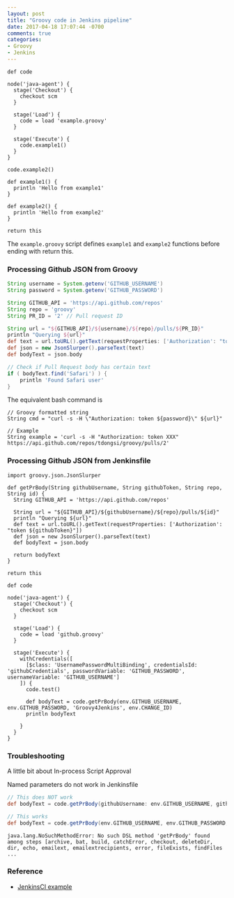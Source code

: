 ```yaml
---
layout: post
title: "Groovy code in Jenkins pipeline"
date: 2017-04-18 17:07:44 -0700
comments: true
categories: 
- Groovy
- Jenkins
---
```





``` plain Jenkinsfile
def code

node('java-agent') {
  stage('Checkout') {
    checkout scm
  }
  
  stage('Load') {
    code = load 'example.groovy'
  }
  
  stage('Execute') {
    code.example1()
  }
}

code.example2()
```

``` plain script example.groovy
def example1() {
  println 'Hello from example1'
}

def example2() {
  println 'Hello from example2'
}

return this
```

The `example.groovy` script defines `example1` and `example2` functions before ending with return this.

### Processing Github JSON from Groovy

``` groovy Processing JSON from Github
String username = System.getenv('GITHUB_USERNAME')
String password = System.getenv('GITHUB_PASSWORD')

String GITHUB_API = 'https://api.github.com/repos'
String repo = 'groovy'
String PR_ID = '2' // Pull request ID

String url = "${GITHUB_API}/${username}/${repo}/pulls/${PR_ID}"
println "Querying ${url}"
def text = url.toURL().getText(requestProperties: ['Authorization': "token ${password}"])
def json = new JsonSlurper().parseText(text)
def bodyText = json.body

// Check if Pull Request body has certain text
if ( bodyText.find('Safari') ) {
    println 'Found Safari user'
}
```

The equivalent bash command is

``` plain Equivalent bash command
// Groovy formatted string
String cmd = "curl -s -H \"Authorization: token ${password}\" ${url}"

// Example
String example = 'curl -s -H "Authorization: token XXX" https://api.github.com/repos/tdongsi/groovy/pulls/2'
```

### Processing Github JSON from Jenkinsfile

```
import groovy.json.JsonSlurper

def getPrBody(String githubUsername, String githubToken, String repo, String id) {
  String GITHUB_API = 'https://api.github.com/repos'

  String url = "${GITHUB_API}/${githubUsername}/${repo}/pulls/${id}"
  println "Querying ${url}"
  def text = url.toURL().getText(requestProperties: ['Authorization': "token ${githubToken}"])
  def json = new JsonSlurper().parseText(text)
  def bodyText = json.body
  
  return bodyText
}

return this
```

``` plain Jenkinsfile
def code

node('java-agent') {
  stage('Checkout') {
    checkout scm
  }
  
  stage('Load') {
    code = load 'github.groovy'
  }
  
  stage('Execute') {
    withCredentials([
      [$class: 'UsernamePasswordMultiBinding', credentialsId: 'githubCredentials', passwordVariable: 'GITHUB_PASSWORD', usernameVariable: 'GITHUB_USERNAME']
    ]) {
      code.test()

      def bodyText = code.getPrBody(env.GITHUB_USERNAME, env.GITHUB_PASSWORD, 'Groovy4Jenkins', env.CHANGE_ID)
      println bodyText

    }
  }
}
```

### Troubleshooting

A little bit about In-process Script Approval

Named parameters do not work in Jenkinsfile

``` groovy Named parameters
// This does NOT work
def bodyText = code.getPrBody(githubUsername: env.GITHUB_USERNAME, githubToken: env.GITHUB_PASSWORD, repo: 'Groovy4Jenkins', id: env.CHANGE_ID)

// This works
def bodyText = code.getPrBody(env.GITHUB_USERNAME, env.GITHUB_PASSWORD, 'Groovy4Jenkins', env.CHANGE_ID)
```

``` plain Error message
java.lang.NoSuchMethodError: No such DSL method 'getPrBody' found among steps [archive, bat, build, catchError, checkout, deleteDir, dir, echo, emailext, emailextrecipients, error, fileExists, findFiles
...
```

### Reference

* [JenkinsCI example](https://github.com/jenkinsci/pipeline-examples/tree/master/pipeline-examples/load-from-file)
